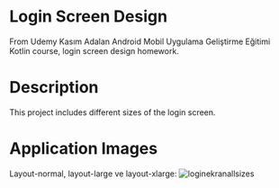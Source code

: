# Login Screen Design

From Udemy Kasım Adalan Android Mobil Uygulama Geliştirme Eğitimi Kotlin course, login screen design homework.

# Description
This project includes different sizes of the login screen.

# Application Images
Layout-normal, layout-large ve layout-xlarge:
![loginekranallsizes](https://github.com/zulalc/loginekrantasarimi/assets/83912055/64baaecd-7301-4ff9-bd39-62a8c9343554)
